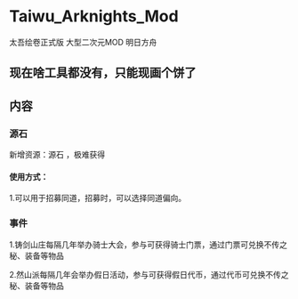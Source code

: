 # Taiwu_Arknights_Mod
太吾绘卷正式版 大型二次元MOD  明日方舟

## 现在啥工具都没有，只能现画个饼了


## 内容

### 源石

新增资源：源石 ，极难获得

#### 使用方式：

1.可以用于招募同道，招募时，可以选择同道偏向。

### 事件

1.铸剑山庄每隔几年举办骑士大会，参与可获得骑士门票，通过门票可兑换不传之秘、装备等物品

2.然山派每隔几年会举办假日活动，参与可获得假日代币，通过代币可兑换不传之秘、装备等物品
